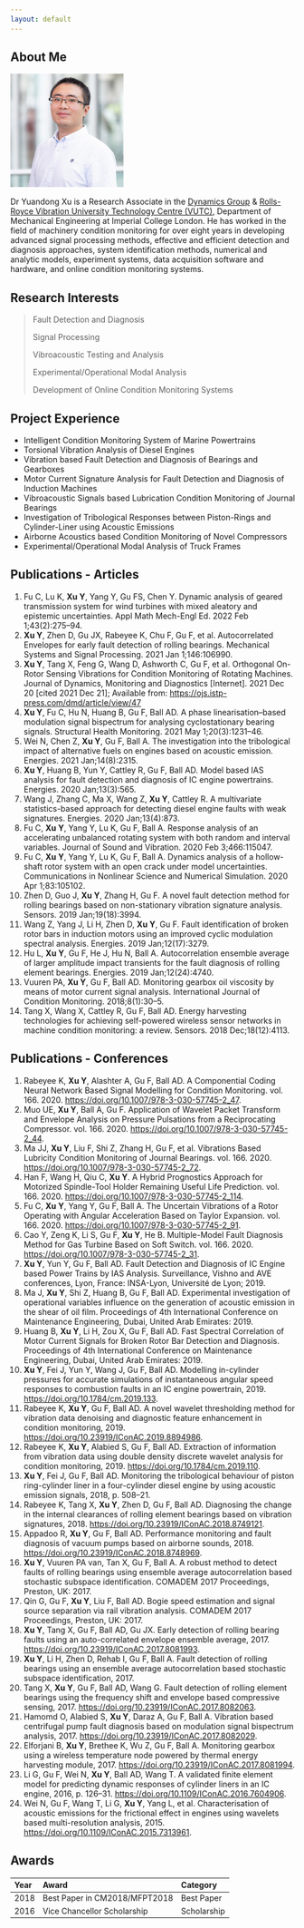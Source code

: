 ```yaml
---
layout: default
---
```


## About Me

<img class="profile-picture" src="assets/img/yuandong.jpg">

Dr Yuandong Xu is a Research Associate in the [Dynamics Group](https://www.imperial.ac.uk/dynamics) & [Rolls-Royce Vibration University Technology Centre (VUTC)](https://www.imperial.ac.uk/vutc/), Department of Mechanical Engineering at Imperial College London. He has worked in the field of machinery condition monitoring for over eight years in developing advanced signal processing methods, effective and efficient detection and diagnosis approaches, system identification methods, numerical and analytic models, experiment systems, data acquisition software and hardware, and online condition monitoring systems.

## Research Interests

>  Fault Detection and Diagnosis
>  
>  Signal Processing
>  
>  Vibroacoustic Testing and Analysis
>  
>  Experimental/Operational Modal Analysis
>  
>  Development of Online Condition Monitoring Systems

## Project Experience

* Intelligent Condition Monitoring System of Marine Powertrains
* Torsional Vibration Analysis of Diesel Engines
* Vibration based Fault Detection and Diagnosis of Bearings and Gearboxes
* Motor Current Signature Analysis for Fault Detection and Diagnosis of Induction Machines
* Vibroacoustic Signals based Lubrication Condition Monitoring of Journal Bearings
* Investigation of Tribological Responses between Piston-Rings and Cylinder-Liner using Acoustic Emissions
* Airborne Acoustics based Condition Monitoring of Novel Compressors
* Experimental/Operational Modal Analysis of Truck Frames


## Publications - Articles

1. Fu C, Lu K, **Xu Y**, Yang Y, Gu FS, Chen Y. Dynamic analysis of geared transmission system for wind turbines with mixed aleatory and epistemic uncertainties. Appl Math Mech-Engl Ed. 2022 Feb 1;43(2):275–94. 
2. **Xu Y**, Zhen D, Gu JX, Rabeyee K, Chu F, Gu F, et al. Autocorrelated Envelopes for early fault detection of rolling bearings. Mechanical Systems and Signal Processing. 2021 Jan 1;146:106990. 
3. **Xu Y**, Tang X, Feng G, Wang D, Ashworth C, Gu F, et al. Orthogonal On-Rotor Sensing Vibrations for Condition Monitoring of Rotating Machines. Journal of Dynamics, Monitoring and Diagnostics [Internet]. 2021 Dec 20 [cited 2021 Dec 21]; Available from: https://ojs.istp-press.com/dmd/article/view/47
4. **Xu Y**, Fu C, Hu N, Huang B, Gu F, Ball AD. A phase linearisation–based modulation signal bispectrum for analysing cyclostationary bearing signals. Structural Health Monitoring. 2021 May 1;20(3):1231–46. 
5. Wei N, Chen Z, **Xu Y**, Gu F, Ball A. The investigation into the tribological impact of alternative fuels on engines based on acoustic emission. Energies. 2021 Jan;14(8):2315. 
6. **Xu Y**, Huang B, Yun Y, Cattley R, Gu F, Ball AD. Model based IAS analysis for fault detection and diagnosis of IC engine powertrains. Energies. 2020 Jan;13(3):565. 
7. Wang J, Zhang C, Ma X, Wang Z, **Xu Y**, Cattley R. A multivariate statistics-based approach for detecting diesel engine faults with weak signatures. Energies. 2020 Jan;13(4):873. 
8. Fu C, **Xu Y**, Yang Y, Lu K, Gu F, Ball A. Response analysis of an accelerating unbalanced rotating system with both random and interval variables. Journal of Sound and Vibration. 2020 Feb 3;466:115047. 
9. Fu C, **Xu Y**, Yang Y, Lu K, Gu F, Ball A. Dynamics analysis of a hollow-shaft rotor system with an open crack under model uncertainties. Communications in Nonlinear Science and Numerical Simulation. 2020 Apr 1;83:105102. 
10. Zhen D, Guo J, **Xu Y**, Zhang H, Gu F. A novel fault detection method for rolling bearings based on non-stationary vibration signature analysis. Sensors. 2019 Jan;19(18):3994. 
11. Wang Z, Yang J, Li H, Zhen D, **Xu Y**, Gu F. Fault identification of broken rotor bars in induction motors using an improved cyclic modulation spectral analysis. Energies. 2019 Jan;12(17):3279. 
12. Hu L, **Xu Y**, Gu F, He J, Hu N, Ball A. Autocorrelation ensemble average of larger amplitude impact transients for the fault diagnosis of rolling element bearings. Energies. 2019 Jan;12(24):4740. 
13. Vuuren PA, **Xu Y**, Gu F, Ball AD. Monitoring gearbox oil viscosity by means of motor current signal analysis. International Journal of Condition Monitoring. 2018;8(1):30–5. 
14. Tang X, Wang X, Cattley R, Gu F, Ball AD. Energy harvesting technologies for achieving self-powered wireless sensor networks in machine condition monitoring: a review. Sensors. 2018 Dec;18(12):4113. 



## Publications - Conferences

1. Rabeyee K, **Xu Y**, Alashter A, Gu F, Ball AD. A Componential Coding Neural Network Based Signal Modelling for Condition Monitoring. vol. 166. 2020. https://doi.org/10.1007/978-3-030-57745-2_47.
2. Muo UE, **Xu Y**, Ball A, Gu F. Application of Wavelet Packet Transform and Envelope Analysis on Pressure Pulsations from a Reciprocating Compressor. vol. 166. 2020. https://doi.org/10.1007/978-3-030-57745-2_44.
3. Ma JJ, **Xu Y**, Liu F, Shi Z, Zhang H, Gu F, et al. Vibrations Based Lubricity Condition Monitoring of Journal Bearings. vol. 166. 2020. https://doi.org/10.1007/978-3-030-57745-2_72.
4. Han F, Wang H, Qiu C, **Xu Y**. A Hybrid Prognostics Approach for Motorized Spindle-Tool Holder Remaining Useful Life Prediction. vol. 166. 2020. https://doi.org/10.1007/978-3-030-57745-2_114.
5. Fu C, **Xu Y**, Yang Y, Gu F, Ball A. The Uncertain Vibrations of a Rotor Operating with Angular Acceleration Based on Taylor Expansion. vol. 166. 2020. https://doi.org/10.1007/978-3-030-57745-2_91.
6. Cao Y, Zeng K, Li S, Gu F, **Xu Y**, He B. Multiple-Model Fault Diagnosis Method for Gas Turbine Based on Soft Switch. vol. 166. 2020. https://doi.org/10.1007/978-3-030-57745-2_31.
7. **Xu Y**, Yun Y, Gu F, Ball AD. Fault Detection and Diagnosis of IC Engine based Power Trains by IAS Analysis. Surveillance, Vishno and AVE conferences, Lyon, France: INSA-Lyon, Université de Lyon; 2019.
8. Ma J, **Xu Y**, Shi Z, Huang B, Gu F, Ball AD. Experimental investigation of operational variables influence on the generation of acoustic emission in the shear of oil film. Proceedings of 4th International Conference on Maintenance Engineering, Dubai, United Arab Emirates: 2019.
9. Huang B, **Xu Y**, Li H, Zou X, Gu F, Ball AD. Fast Spectral Correlation of Motor Current Signals for Broken Rotor Bar Detection and Diagnosis. Proceedings of 4th International Conference on Maintenance Engineering, Dubai, United Arab Emirates: 2019.
10. **Xu Y**, Fei J, Yun Y, Wang J, Gu F, Ball AD. Modelling in-cylinder pressures for accurate simulations of instantaneous angular speed responses to combustion faults in an IC engine powertrain, 2019. https://doi.org/10.1784/cm.2019.133.
11. Rabeyee K, **Xu Y**, Gu F, Ball AD. A novel wavelet thresholding method for vibration data denoising and diagnostic feature enhancement in condition monitoring, 2019. https://doi.org/10.23919/IConAC.2019.8894986.
12. Rabeyee K, **Xu Y**, Alabied S, Gu F, Ball AD. Extraction of information from vibration data using double density discrete wavelet analysis for condition monitoring, 2019. https://doi.org/10.1784/cm.2019.110.
13. **Xu Y**, Fei J, Gu F, Ball AD. Monitoring the tribological behaviour of piston ring-cylinder liner in a four-cylinder diesel engine by using acoustic emission signals, 2018, p. 508–21.
14. Rabeyee K, Tang X, **Xu Y**, Zhen D, Gu F, Ball AD. Diagnosing the change in the internal clearances of rolling element bearings based on vibration signatures, 2018. https://doi.org/10.23919/IConAC.2018.8749121.
15. Appadoo R, **Xu Y**, Gu F, Ball AD. Performance monitoring and fault diagnosis of vacuum pumps based on airborne sounds, 2018. https://doi.org/10.23919/IConAC.2018.8748969.
16. **Xu Y**, Vuuren PA van, Tan X, Gu F, Ball A. A robust method to detect faults of rolling bearings using ensemble average autocorrelation based stochastic subspace identification. COMADEM 2017 Proceedings, Preston, UK: 2017.
17. Qin G, Gu F, **Xu Y**, Liu F, Ball AD. Bogie speed estimation and signal source separation via rail vibration analysis. COMADEM 2017 Proceedings, Preston, UK: 2017.
18. **Xu Y**, Tang X, Gu F, Ball AD, Gu JX. Early detection of rolling bearing faults using an auto-correlated envelope ensemble average, 2017. https://doi.org/10.23919/IConAC.2017.8081993.
19. **Xu Y**, Li H, Zhen D, Rehab I, Gu F, Ball A. Fault detection of rolling bearings using an ensemble average autocorrelation based stochastic subspace identification, 2017.
20. Tang X, **Xu Y**, Gu F, Ball AD, Wang G. Fault detection of rolling element bearings using the frequency shift and envelope based compressive sensing, 2017. https://doi.org/10.23919/IConAC.2017.8082063.
21. Hamomd O, Alabied S, **Xu Y**, Daraz A, Gu F, Ball A. Vibration based centrifugal pump fault diagnosis based on modulation signal bispectrum analysis, 2017. https://doi.org/10.23919/IConAC.2017.8082029.
22. Elforjani B, **Xu Y**, Brethee K, Wu Z, Gu F, Ball A. Monitoring gearbox using a wireless temperature node powered by thermal energy harvesting module, 2017. https://doi.org/10.23919/IConAC.2017.8081994.
23. Li G, Gu F, Wei N, **Xu Y**, Ball AD, Wang T. A validated finite element model for predicting dynamic responses of cylinder liners in an IC engine, 2016, p. 126–31. https://doi.org/10.1109/IConAC.2016.7604906.
24. Wei N, Gu F, Wang T, Li G, **Xu Y**, Yang L, et al. Characterisation of acoustic emissions for the frictional effect in engines using wavelets based multi-resolution analysis, 2015. https://doi.org/10.1109/IConAC.2015.7313961.



## Awards

| Year | Award                               | Category    |
|:-----|:------------------------------------|:------------|
| 2018 | Best Paper in CM2018/MFPT2018       | Best Paper  |
| 2016 | Vice Chancellor Scholarship         | Scholarship |











